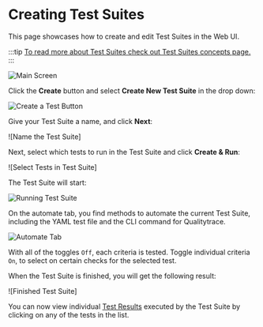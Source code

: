 # Creating Test Suites

This page showcases how to create and edit Test Suites in the Web UI.

:::tip
[To read more about Test Suites check out Test Suites concepts page.](../concepts/test-suites.md)
:::

![Main Screen](../img/main-screen-0.11.png)

Click the **Create** button and select **Create New Test Suite** in the drop down:

![Create a Test Button](../img/create-button-0.11.png)

Give your Test Suite a name, and click **Next**:

![Name the Test Suite]<!--(https://res.cloudinary.com/djwdcmwdz/image/upload/v1685712802/docs/beta.tracetest.io__page_1_jynf6o.png)-->

Next, select which tests to run in the Test Suite and click **Create & Run**:

![Select Tests in Test Suite]<!--(https://res.cloudinary.com/djwdcmwdz/image/upload/v1685712954/docs/beta.tracetest.io__page_1_1_agjvg0.png)-->

The Test Suite will start:

![Running Test Suite](../img/running-testsuite.png)

 On the automate tab, you find methods to automate the current Test Suite, including the YAML test file and the CLI command for Qualitytrace.

 ![Automate Tab](../img/automate-tab.png)

 With all of the toggles `Off`, each criteria is tested. Toggle individual criteria `On`, to select on certain checks for the selected test.

When the Test Suite is finished, you will get the following result:

![Finished Test Suite]<!--(https://res.cloudinary.com/djwdcmwdz/image/upload/v1685713712/docs/demo.tracetest.io__x0o1gu.png)-->

You can now view individual [Test Results](test-results.md) executed by the Test Suite by clicking on any of the tests in the list.
